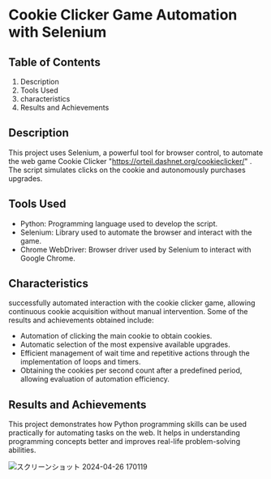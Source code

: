 # Cookie Clicker Game Automation with Selenium

## Table of Contents
1. Description
2. Tools Used
3. characteristics
4. Results and Achievements


## Description
This project uses Selenium, a powerful tool for browser control, to automate the web game Cookie Clicker "https://orteil.dashnet.org/cookieclicker/" . The script simulates clicks on the cookie and autonomously purchases upgrades.


## Tools Used
- Python: Programming language used to develop the script.
- Selenium: Library used to automate the browser and interact with the game.
- Chrome WebDriver: Browser driver used by Selenium to interact with Google Chrome.

## Characteristics
 successfully automated interaction with the cookie clicker game, allowing continuous cookie acquisition without manual intervention. Some of the results and achievements obtained include:
- Automation of clicking the main cookie to obtain cookies.
- Automatic selection of the most expensive available upgrades.
- Efficient management of wait time and repetitive actions through the implementation of loops and timers.
- Obtaining the cookies per second count after a predefined period, allowing evaluation of automation efficiency.


## Results and Achievements
This project demonstrates how Python programming skills can be used practically for automating tasks on the web. It helps in understanding programming concepts better and improves real-life problem-solving abilities.

![スクリーンショット 2024-04-26 170119](https://github.com/bardack134/CookieClicker-Automation-Selenium/assets/142977989/6aa88d78-d7ec-4901-be8b-f7472f2e108a)

